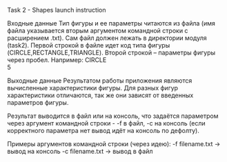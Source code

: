 Task 2 - Shapes launch instruction

Входные данные
Тип фигуры и ее параметры читаются из файла (имя файла указывается вторым аргументом командной строки c расширением .txt). Сам файл должен лежать в директории модуля (task2).
Первой строкой в файле идет код типа фигуры (CIRCLE,RECTANGLE,TRIANGLE). Второй строкой – параметры фигуры через
пробел. 
Например: 
CIRCLE          
5 

Выходные данные
Результатом работы приложения являются вычисленные характеристики фигуры. Для разных
фигур характеристики отличаются, так же они зависят от введенных параметров фигуры.

Результат выводится в файл или на консоль, что задаётся параметром через аргумент командной строки -
-f в файл, -c на консоль (если корректного параметра нет вывод идёт на консоль по дефолту).

Примеры аргументов командной строки (через идею):
-f filename.txt -> вывод на консоль 
-с filename.txt -> вывод в файл





